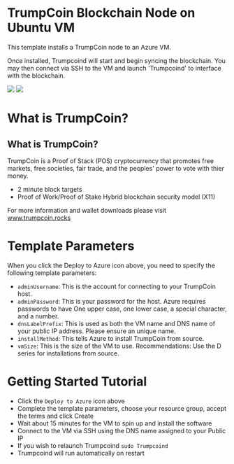# TrumpCoin Blockchain Node on Ubuntu VM

This template installs a TrumpCoin node to an Azure VM.
 
Once installed, Trumpcoind will start and begin syncing the blockchain.
You may then connect via SSH to the VM and launch 'Trumpcoind' to interface with the blockchain.

<a href="https://portal.azure.com/#create/Microsoft.Template/uri/https%3A%2F%2Fraw.githubusercontent.com%2FSignal7%2Fazure-quickstart-templates%2Fmaster%2Ftrumpcoin-blockchain-ubuntu%2Fazuredeploy.json" target="_blank"><img src="http://azuredeploy.net/deploybutton.png"/></a>
<a href="http://armviz.io/#/?load=https%3A%2F%2Fraw.githubusercontent.com%2FSignal7%2Fazure-quickstart-templates%2Fmaster%2Ftrumpcoin-blockchain-ubuntu%2Fazuredeploy.json" target="_blank"><img src="http://armviz.io/visualizebutton.png"/></a>

# What is TrumpCoin?

What is TrumpCoin?
----------------

TrumpCoin is a Proof of Stack (POS) cryptocurrency that promotes free markets, free societies, fair trade, and the peoples' power to vote with thier money.

 - 2 minute block targets
 - Proof of Work/Proof of Stake Hybrid blockchain security model (X11)



For more information and wallet downloads please visit www.trumpcoin.rocks


# Template Parameters

When you click the Deploy to Azure icon above, you need to specify the following template parameters:

* `adminUsername`: This is the account for connecting to your TrumpCoin host.
* `adminPassword`: This is your password for the host.  Azure requires passwords to have One upper case, one lower case, a special character, and a number.
* `dnsLabelPrefix`: This is used as both the VM name and DNS name of your public IP address.  Please ensure an unique name.
* `installMethod`: This tells Azure to install TrumpCoin from source.
* `vmSize`: This is the size of the VM to use.  Recommendations: Use the D series for installations from source.

# Getting Started Tutorial

* Click the `Deploy to Azure` icon above
* Complete the template parameters, choose your resource group, accept the terms and click Create
* Wait about 15 minutes for the VM to spin up and install the software
* Connect to the VM via SSH using the DNS name assigned to your Public IP
* If you wish to relaunch Trumpcoind `sudo Trumpcoind`
* Trumpcoind will run automatically on restart
